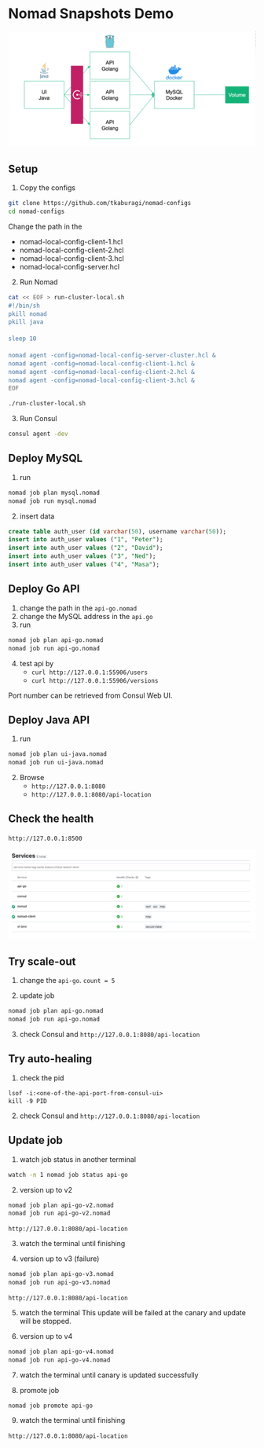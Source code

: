# Nomad Snapshots Demo

![](diagram.png)

## Setup

1. Copy the configs

```sh
git clone https://github.com/tkaburagi/nomad-configs
cd nomad-configs
```

Change the path in the
* nomad-local-config-client-1.hcl
* nomad-local-config-client-2.hcl
* nomad-local-config-client-3.hcl
* nomad-local-config-server.hcl

2. Run Nomad

```sh
cat << EOF > run-cluster-local.sh
#!/bin/sh
pkill nomad
pkill java 

sleep 10

nomad agent -config=nomad-local-config-server-cluster.hcl &
nomad agent -config=nomad-local-config-client-1.hcl &
nomad agent -config=nomad-local-config-client-2.hcl &
nomad agent -config=nomad-local-config-client-3.hcl &
EOF
```

```sh
./run-cluster-local.sh
```

3. Run Consul
```sh
consul agent -dev
```

## Deploy MySQL

1. run
```sh
nomad job plan mysql.nomad
nomad job run mysql.nomad
```

2. insert data
```sql
create table auth_user (id varchar(50), username varchar(50));
insert into auth_user values ("1", "Peter");
insert into auth_user values ("2", "David");
insert into auth_user values ("3", "Ned");
insert into auth_user values ("4", "Masa");
```

## Deploy Go API

1. change the path in the `api-go.nomad`
2. change the MySQL address in the `api.go`
3. run
```sh
nomad job plan api-go.nomad
nomad job run api-go.nomad
```
4. test api by 
	* `curl http://127.0.0.1:55906/users`
	* `curl http://127.0.0.1:55906/versions`

Port number can be retrieved from Consul Web UI.

## Deploy Java API

1. run
```sh
nomad job plan ui-java.nomad
nomad job run ui-java.nomad
```
2. Browse
	* `http://127.0.0.1:8080`
	* `http://127.0.0.1:8080/api-location`

## Check the health
`http://127.0.0.1:8500`

![](consul.png)

## Try scale-out

1. change the `api-go`. `count = 5`

2. update job
```sh
nomad job plan api-go.nomad
nomad job run api-go.nomad
```

3. check Consul and `http://127.0.0.1:8080/api-location`

## Try auto-healing

1. check the pid
```
lsof -i:<one-of-the-api-port-from-consul-ui>
kill -9 PID
```

2. check Consul and `http://127.0.0.1:8080/api-location`

## Update job

1. watch job status in another terminal
```sh
watch -n 1 nomad job status api-go
```

2. version up to v2
```sh
nomad job plan api-go-v2.nomad
nomad job run api-go-v2.nomad
```

`http://127.0.0.1:8080/api-location`

3. watch the terminal until finishing

4. version up to v3 (failure)
```sh
nomad job plan api-go-v3.nomad
nomad job run api-go-v3.nomad
```

`http://127.0.0.1:8080/api-location`

5. watch the terminal
This update will be failed at the canary and update will be stopped.

6. version up to v4
```sh
nomad job plan api-go-v4.nomad
nomad job run api-go-v4.nomad
```

7. watch the terminal until canary is updated successfully

8. promote job
```ssh
nomad job promote api-go
```

9. watch the terminal until finishing

`http://127.0.0.1:8080/api-location`
